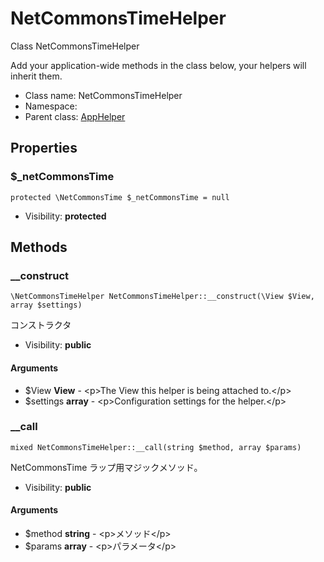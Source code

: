 NetCommonsTimeHelper
===============

Class NetCommonsTimeHelper

Add your application-wide methods in the class below, your helpers
will inherit them.


* Class name: NetCommonsTimeHelper
* Namespace: 
* Parent class: [AppHelper](AppHelper.md)





Properties
----------


### $_netCommonsTime

    protected \NetCommonsTime $_netCommonsTime = null





* Visibility: **protected**


Methods
-------


### __construct

    \NetCommonsTimeHelper NetCommonsTimeHelper::__construct(\View $View, array $settings)

コンストラクタ



* Visibility: **public**


#### Arguments
* $View **View** - &lt;p&gt;The View this helper is being attached to.&lt;/p&gt;
* $settings **array** - &lt;p&gt;Configuration settings for the helper.&lt;/p&gt;



### __call

    mixed NetCommonsTimeHelper::__call(string $method, array $params)

NetCommonsTime ラップ用マジックメソッド。



* Visibility: **public**


#### Arguments
* $method **string** - &lt;p&gt;メソッド&lt;/p&gt;
* $params **array** - &lt;p&gt;パラメータ&lt;/p&gt;


